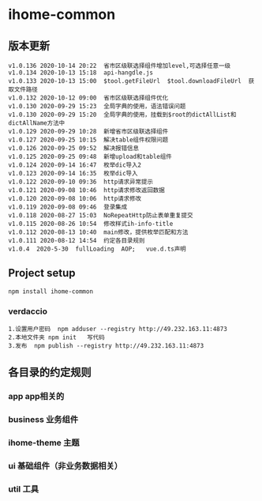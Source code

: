 <!--
 * @Descripttion: 
 * @version: 
 * @Author: wwq
 * @Date: 2020-09-16 14:12:50
 * @LastEditors: wwq
 * @LastEditTime: 2020-10-14 20:31:41
-->

# ihome-common
## 版本更新
```
v1.0.136 2020-10-14 20:22  省市区级联选择组件增加level,可选择任意一级
v1.0.134 2020-10-13 15:18  api-hangdle.js
v1.0.133 2020-10-13 15:00  $tool.getFileUrl  $tool.downloadFileUrl  获取文件路径
v1.0.132 2020-10-12 09:00  省市区级联选择组件优化
v1.0.130 2020-09-29 15:23  全局字典的使用，语法错误问题
v1.0.130 2020-09-29 15:20  全局字典的使用，挂载到$root的dictAllList和dictAllName方法中
v1.0.129 2020-09-29 10:28  新增省市区级联选择组件
v1.0.127 2020-09-25 10:15  解决table组件权限问题
v1.0.126 2020-09-25 09:52  解决报错信息
v1.0.125 2020-09-25 09:48  新增upload和table组件
v1.0.124 2020-09-14 16:47  枚举dic导入2
v1.0.123 2020-09-14 16:35  枚举dic导入
v1.0.122 2020-09-10 09:36  http请求异常提示
v1.0.121 2020-09-08 10:46  http请求修改返回数据
v1.0.120 2020-09-08 10:06  http请求修改
v1.0.119 2020-09-08 09:46  登录集成
v1.0.118 2020-08-27 15:03  NoRepeatHttp防止表单重复提交
v1.0.115 2020-08-26 10:54  修改样式ih-info-title
v1.0.112 2020-08-13 10:40  main修改，提供枚举匹配和方法
v1.0.111 2020-08-12 14:54  约定各目录规则
v1.0.4  2020-5-30  fullLoading  AOP;   vue.d.ts声明
```

## Project setup
```
npm install ihome-common
```

### verdaccio
```
1.设置用户密码  npm adduser --registry http://49.232.163.11:4873
2.本地文件夹 npm init   写代码
3.发布  npm publish --registry http://49.232.163.11:4873
```

## 各目录的约定规则

### app app相关的

### business 业务组件

### ihome-theme 主题

### ui 基础组件（非业务数据相关）

### util  工具
